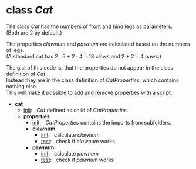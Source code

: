# class _Cat_


The class _Cat_ has the numbers of front and hind legs as parameters.<br>
(Both are 2 by default.)

The properties _clawnum_ and _pawnum_ are calculated based on the numbers of legs.<br>
(A standard cat has 2 · 5 + 2 · 4 = 18 claws and 2 + 2 = 4 paws.)

The gist of this code is, that the properties do not appear in the class definition of _Cat_.<br>
Instead they are in the class definition of _CatProperties_, which contains nothing else.<br>
This will make it possible to add and remove properties with a script.


* **cat**
  * [init](__init__.py): &nbsp; _Cat_ defined as child of _CatProperties_.
  * **properties**
    * [init](properties/__init__.py): &nbsp; _CatProperties_ contains the imports from subfolders.
    * **clawnum**
      * [init](properties/clawnum/__init__.py): &nbsp; calculate _clawnum_
      * [test](properties/clawnum/_test.py): &nbsp; check if _clawnum_ works
    * **pawnum**
      * [init](properties/pawnum/__init__.py): &nbsp; calculate _pawnum_
      * [test](properties/pawnum/_test.py): &nbsp; check if _pawnum_ works
